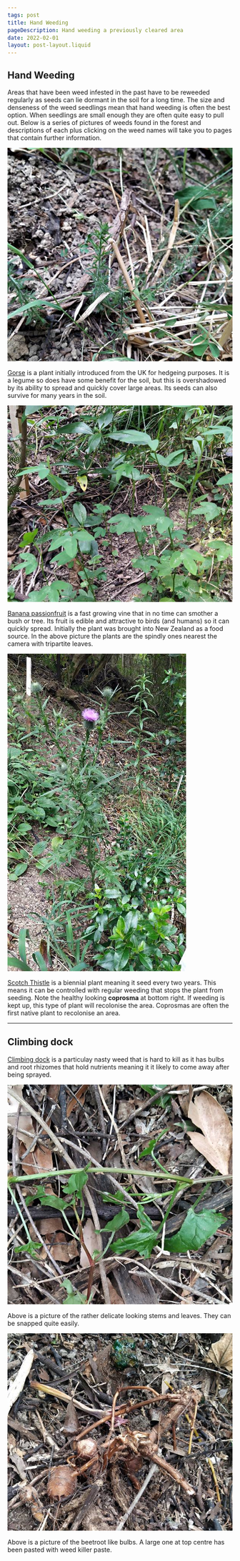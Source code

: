 ```yaml
---
tags: post
title: Hand Weeding
pageDescription: Hand weeding a previously cleared area
date: 2022-02-01
layout: post-layout.liquid
---
```


## Hand Weeding

Areas that have been weed infested in the past have to be reweeded regularly as seeds can lie dormant in the soil for a long time. The size and denseness of the weed seedlings mean that hand weeding is often the best option. When seedlings are small enough they are often quite easy to pull out. Below is a series of pictures of weeds found in the forest and descriptions of each plus clicking on the weed names will take you to pages that contain further information.

![Gorse seedlings](/assets/images/news/hand-weeding/gorse-seedlings.jpg)

[Gorse](https://www.weedbusters.org.nz/what-are-weeds/weed-list/gorse/) is a plant initially introduced from the UK for hedgeing purposes. It is a legume so does have some benefit for the soil, but this is overshadowed by its ability to spread and quickly cover large areas. Its seeds can also survive for many years in the soil.

![Banana passionfruit seedlings](/assets/images/news/hand-weeding/passionfruit-seedlings.jpg)

[Banana passionfruit](https://www.weedbusters.org.nz/what-are-weeds/weed-list/banana-passionfruit/) is a fast growing vine that in no time can smother a bush or tree. Its fruit is edible and attractive to birds (and humans) so it can quickly spread. Initially the plant was brought into New Zealand as a food source. In the above picture the plants are the spindly ones nearest the camera with tripartite leaves.

![Thistle plant](/assets/images/news/hand-weeding/thistles.jpg)

[Scotch Thistle](https://www.rainbowbrown.co.nz/Weed%20Files/WF%20scotch%20thistle.pdf) is a biennial plant meaning it seed every two years. This means it can be controlled with regular weeding that stops the plant from seeding. Note the healthy looking **coprosma** at bottom right. If weeding is kept up, this type of plant will recolonise the area. Coprosmas are often the first native plant to recolonise an area.

___

## Climbing dock

[Climbing dock](https://www.weedbusters.org.nz/what-are-weeds/weed-list/climbing-dock/) is a particulay nasty weed that is hard to kill as it has bulbs and root rhizomes that hold nutrients meaning it it likely to come away after being sprayed.

![Climbing dock leaves](/assets/images/news/hand-weeding/climbing-dock-leaves.jpg)

Above is a picture of the rather delicate looking stems and leaves. They can be snapped quite easily.

![Climbing dock bulbs](/assets/images/news/hand-weeding/climbing-dock-bulbs.jpg)

Above is a picture of the beetroot like bulbs. A large one at top centre has been pasted with weed killer paste.
